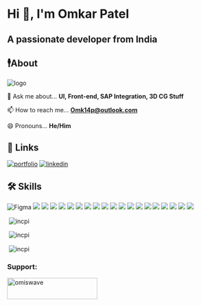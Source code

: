 <!--
**incpi/incpi** is a ✨ _special_ ✨ repository because its `README.md` (this file) appears on your GitHub profile.

Here are some ideas to get you started:

- 🔭 I’m currently working on ...
- 🌱 I’m currently learning ...
- 👯 I’m looking to collaborate on ...
- 🤔 I’m looking for help with ...
- 💬 Ask me about ...
- 📫 How to reach me: ...
- 😄 Pronouns: ...
- ⚡ Fun fact: ...
-->
# Hi 👋, I'm Omkar Patel
## A passionate developer from India

## 🕴️About
![logo](https://komarev.com/ghpvc/?username=incpi&label=Profile%20views&color=00bfff&style=flat)

💬 Ask me about... **UI, Front-end, SAP Integration, 3D CG Stuff**

📫 How to reach me... **Omk14p@outlook.com**

😄 Pronouns... **He/Him**

## 🔗 Links
[![portfolio](https://img.shields.io/badge/my_portfolio-000?style=for-the-badge&logo=ko-fi&logoColor=white)](https://incpi.github.io/)   [![linkedin](https://img.shields.io/badge/linkedin-0A66C2?style=for-the-badge&logo=linkedin&logoColor=white)](https://in.linkedin.com/in/omiswave)

## 🛠 Skills

![Figma](https://www.vectorlogo.zone/logos/figma/figma-icon.svg)  ![](https://www.vectorlogo.zone/logos/sketchapp/sketchapp-icon.svg)  ![](https://www.vectorlogo.zone/logos/python/python-icon.svg)  ![](https://www.vectorlogo.zone/logos/ractjs/reactjs-icon.svg)  ![](https://www.vectorlogo.zone/logos/getbootstrap/getbootstrap-icon.svg)  ![](https://www.vectorlogo.zone/logos/nodejs/nodejs-icon.svg)  ![](https://www.vectorlogo.zone/logos/sqlite/sqlite-icon.svg)  ![](https//www.vectorlogo.zone/logos/mysql/mysql-icon.svg)  ![](https://www.vectorlogo.zone/logos/mongodb/mongodb-icon.svg)  ![](https://www.vectorlogo.zone/logos/npmjs/npmjs-icon.svg)  ![](https://www.vectorlogo.zone/logos/veeva/veeva-icon.sg)  ![](https://www.vectorlogo.zone/logos/javascript/javascript-icon.svg)  ![](https://www.vectorlogo.zone/logos/getpostman/getpostman-icon.svg)  ![](https://www.vectorlogo.zone/logos/adobe_illustrator/adobe_illustrator-icon.svg)  ![](ttps://www.vectorlogo.zone/logos/java/java-icon.svg)  ![](https://www.vectorlogo.zone/logos/groovy-lang/groovy-lang-icon.svg)  ![](https://www.vectorlogo.zone/logos/w3_html5/w3_html5-icon.svg)  ![](https://www.vectorlogo.zone/logos/w_css/w3_css-official.svg) ![](https://www.vectorlogo.zone/logos/java/java-icon.svg)  ![](https://download.blender.org/branding/community/blender_community_badge_black.svg)

<p>&nbsp;<img align="center" src="https://github-readme-stats.vercel.app/api/top-langs?username=incpi&show_icons=true&theme=transparent&hide_border=true&locale=en&langs_count=5" alt="incpi" /></p>

<p>&nbsp;<img align="center" src="https://github-readme-stats.vercel.app/api?username=incpi&show_icons=true&theme=transparent&hide_border=true&locale=en" alt="incpi" /></p>


<p>&nbsp;<img align="center" src="https://github-readme-streak-stats.herokuapp.com/?user=incpi&theme=transparent&hide_border=true" alt="incpi" /></p>

<h3 align="left">Support:</h3>
<a href="https://ko-fi.com/omiswave"><img align="left" src="https://cdn.ko-fi.com/cdn/kofi3.png?v=3" height="50" width="210" alt="omiswave"/></a>

